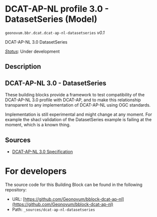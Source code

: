 
# DCAT-AP-NL profile 3.0 - DatasetSeries (Model)

`geonovum.bbr.dcat.dcat-ap-nl-datasetseries` *v0.1*

DCAT-AP-NL 3.0 DatasetSeries

[*Status*](http://www.opengis.net/def/status): Under development

## Description

## DCAT-AP-NL 3.0 - DatasetSeries

These building blocks provide a framework to test compatibility of the DCAT-AP-NL 3.0 profile with DCAT-AP, and to make this relationship transparent to any implementation of DCAT-AP-NL using OGC standards.


Implementation is still experimental and might change at any moment. For example the shacl validation of the DatasetSeries example is failing at the moment, which is a known thing.



## Sources

* [DCAT-AP-NL 3.0 Specification](https://docs.geostandaarden.nl/dcat/dcat-ap-nl30/)

# For developers

The source code for this Building Block can be found in the following repository:

* URL: [https://github.com/Geonovum/bblock-dcat-ap-nl](https://github.com/Geonovum/bblock-dcat-ap-nl)
* Path: `_sources/dcat-ap-nl-datasetseries`

